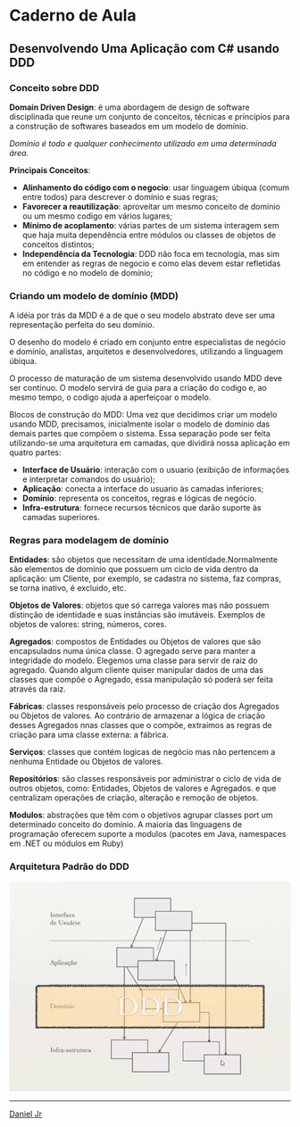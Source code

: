 # Caderno de Aula

## Desenvolvendo Uma Aplicação com C# usando DDD

### Conceito sobre DDD

**Domain Driven Design**: é uma abordagem de design de software disciplinada que reune um conjunto de conceitos, técnicas e princípios para a construção de softwares baseados em um modelo de domínio.

*Domínio é todo e qualquer conhecimento utilizado em uma determinada área.*

**Principais Conceitos**:

- **Alinhamento do código com o negocio**: usar linguagem úbiqua (comum entre todos) para descrever o domínio e suas regras;
- **Favorecer a reautilização**: aproveitar um mesmo conceito de domínio ou um mesmo codigo em vários lugares;
- **Mínimo de acoplamento**: várias partes de um sistema interagem sem que haja muita dependência entre módulos ou classes de objetos de conceitos distintos;
- **Independência da Tecnologia**: DDD não foca em tecnologia, mas sim em entender as regras de negocio e como elas devem estar refletidas no código e no modelo de domínio;

### Criando um modelo de domínio (MDD)

A idéia por trás da MDD é a de que o seu modelo abstrato deve ser uma representação perfeita do seu domínio.

O desenho do modelo é criado em conjunto entre especialistas de negócio e domínio, analistas, arquitetos e desenvolvedores, utilizando a linguagem úbiqua.

O processo de maturação de um sistema desenvolvido usando MDD deve ser contínuo. O modelo servirá de guia para a criação do codigo e, ao mesmo tempo, o codigo ajuda a aperfeiçoar o modelo.

Blocos de construção do MDD:
Uma vez que decidimos criar um modelo usando MDD, precisamos, inicialmente isolar o modelo de domínio das demais partes que compõem o sistema. Essa separação pode ser feita utilizando-se uma arquitetura em camadas, que dividirá nossa aplicação em quatro partes:

- **Interface de Usuário**: interação com o usuario (exibição de informações e interpretar comandos do usuário);
- **Aplicação**: conecta a interface do usuario às camadas inferiores;
- **Domínio**: representa os conceitos, regras e lógicas de negócio.
- **Infra-estrutura**: fornece recursos técnicos que darão suporte às camadas superiores.

### Regras para modelagem de domínio

**Entidades**: são objetos que necessitam de uma identidade.Normalmente são elementos de domínio que possuem um ciclo de vida dentro da aplicação: um Cliente, por exemplo, se cadastra no sistema, faz compras, se torna inativo, é excluido, etc.

**Objetos de Valores**: objetos que só carrega valores mas não possuem distinção de identidade e suas instâncias são imutáveis. Exemplos de objetos de valores: string, números, cores.

**Agregados**: compostos de Entidades ou Objetos de valores que são encapsulados numa única classe. O agregado serve para manter a integridade do modelo. Elegemos uma classe para servir de raiz do agregado. Quando algum cliente quiser manipular dados de uma das classes que compõe o Agregado, essa manipulação só poderá ser feita através da raiz.

**Fábricas**: classes responsáveis pelo processo de criação dos Agregados ou Objetos de valores. Ao contrário de armazenar a lógica de criação desses Agregados nnas classes que o compõe, extraímos as regras de criação para uma classe externa: a fábrica.

**Serviços**: classes que contém logicas de negócio mas não pertencem a nenhuma Entidade ou Objetos de valores.

**Repositórios**: são classes responsáveis por administrar o ciclo de vida de outros objetos, como: Entidades, Objetos de valores e Agregados. e que centralizam operações de criação, alteração e remoção de objetos.

**Modulos**: abstrações que têm com o objetivos agrupar classes port um determinado conceito do domínio. A maioria das linguagens de programação oferecem suporte a modulos (pacotes em Java, namespaces em .NET ou módulos em Ruby)

### Arquitetura Padrão do DDD

![Arquitetura Padrão do DDD](.readme_images/arquitetura_padrao_ddd.png)

---

[Daniel Jr](https://web.digitalinnovation.one/users/danielmarcelo_junior)
